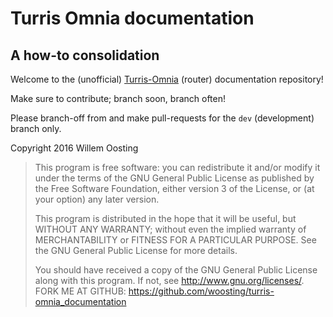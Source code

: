 # Turris Omnia documentation
## A how-to consolidation

Welcome to the (unofficial) [Turris-Omnia](https://omnia.turris.cz/en/) (router) documentation repository!

Make sure to contribute; branch soon, branch often!

Please branch-off from and make pull-requests for the `dev` (development) branch only.

Copyright 2016 Willem Oosting

>This program is free software: you can redistribute it and/or modify
>it under the terms of the GNU General Public License as published by
>the Free Software Foundation, either version 3 of the License, or
>(at your option) any later version.
>
>This program is distributed in the hope that it will be useful,
>but WITHOUT ANY WARRANTY; without even the implied warranty of
>MERCHANTABILITY or FITNESS FOR A PARTICULAR PURPOSE.  See the
>GNU General Public License for more details.
>
>You should have received a copy of the GNU General Public License
>along with this program.  If not, see <http://www.gnu.org/licenses/>.
FORK ME AT GITHUB: https://github.com/woosting/turris-omnia_documentation
